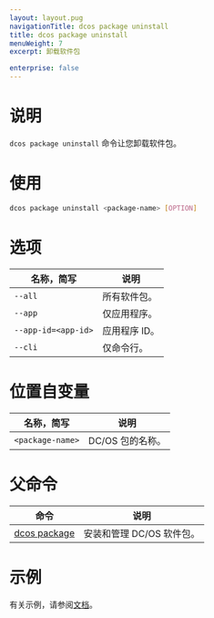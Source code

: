 ```yaml
---
layout: layout.pug
navigationTitle: dcos package uninstall
title: dcos package uninstall
menuWeight: 7
excerpt: 卸载软件包

enterprise: false
---
```


# 说明
`dcos package uninstall` 命令让您卸载软件包。

# 使用

```bash
dcos package uninstall <package-name> [OPTION]
```

# 选项

| 名称，简写 | 说明 |
|---------|-------------|
| `--all` | 所有软件包。|
| `--app` | 仅应用程序。|
| `--app-id=<app-id>` | 应用程序 ID。|
| `--cli` | 仅命令行。|

# 位置自变量

| 名称，简写 | 说明 |
|---------|-------------|
| `<package-name>` | DC/OS 包的名称。|

# 父命令

| 命令 | 说明 |
|---------|-------------|
| [dcos package](/dcos/cn/1.11/cli/command-reference/dcos-package/) | 安装和管理 DC/OS 软件包。|

# 示例

有关示例，请参阅[文档](/dcos/cn/1.11/deploying-services/uninstall/)。

